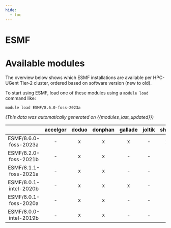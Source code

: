 ```yaml
---
hide:
  - toc
---
```


ESMF
====

# Available modules


The overview below shows which ESMF installations are available per HPC-UGent Tier-2 cluster, ordered based on software version (new to old).

To start using ESMF, load one of these modules using a `module load` command like:

```shell
module load ESMF/8.6.0-foss-2023a
```

*(This data was automatically generated on {{modules_last_updated}})*  

| |accelgor|doduo|donphan|gallade|joltik|shinx|skitty|
| :---: | :---: | :---: | :---: | :---: | :---: | :---: | :---: |
|ESMF/8.6.0-foss-2023a|-|x|x|x|-|x|x|
|ESMF/8.2.0-foss-2021b|-|x|x|-|-|-|-|
|ESMF/8.1.1-foss-2021a|-|x|x|-|-|-|-|
|ESMF/8.0.1-intel-2020b|-|x|x|x|-|-|-|
|ESMF/8.0.1-foss-2020a|-|x|x|-|-|-|-|
|ESMF/8.0.0-intel-2019b|-|x|x|-|-|-|-|

